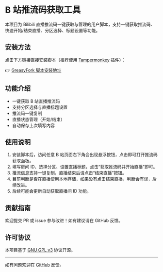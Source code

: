 # B 站推流码获取工具

本项目为 Bilibili 直播推流码一键获取与管理的用户脚本，支持一键获取推流码、快速开始/结束直播、分区选择、标题设置等功能。

## 安装方法

点击下方链接直接安装脚本（推荐使用 [Tampermonkey](https://www.tampermonkey.net/) 插件）：

👉 [GreasyFork 脚本安装地址](https://greasyfork.org/zh-CN/scripts/536798)

## 功能介绍

- 一键获取 B 站直播推流码
- 支持分区选择与直播标题设置
- 推流码一键复制
- 直播状态管理（开始/结束）
- 自动保存上次填写内容

## 使用说明

1. 安装脚本后，访问任意 B 站页面右下角会出现悬浮按钮，点击即可打开推流码获取面板。
2. 填写房间 ID、选择分区、设置直播标题，点击“获取推流码并开始直播”即可。
3. 推流信息支持一键复制，直播结束后请点击“结束直播”按钮。
4. 目前判断是否在直播使用本地存储，如果没有点击结束直播，判断会有误，后续改进。
5. 后续可能会更新自动获取直播间 ID 功能。

## 贡献指南

欢迎提交 PR 或 issue 参与改进！如有建议请在 GitHub 反馈。

## 许可协议

本项目基于 [GNU GPL v3](LICENSE) 协议开源。

---

如有问题欢迎在 [GitHub](https://github.com/smathsp) 反馈。
